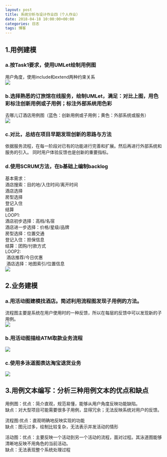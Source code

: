 ```yaml
---
layout: post
title: 系统分析与设计作业四（个人作业）
date: 2018-04-18 10:00:00+00:00
categories: 日志
tags: 博客
---
```

## 1.用例建模
### a.按Task1要求，使用UMLet绘制用例图
用户角度，使用include和extend两种约束关系  
![](https://github.com/gaoynui/gaoynui.github.io/blob/master/_posts/pictures/ReserveHotelUseCase.PNG?raw=true)
### b.选择熟悉的订旅馆在线服务，绘制UMLet，满足：对比上图，用色彩标注创新用例或子用例；标注外部系统用色彩
去哪儿订酒店用例图（蓝色：创新用例或子用例；黄色：外部系统或服务）  
![](https://github.com/gaoynui/gaoynui.github.io/blob/master/_posts/pictures/QunarUseCase.PNG?raw=true)
### c.对比，总结在项目早期发现创新的思路与方法
依据服务流程，在每一阶段对已有的功能进行完善和扩展。然后再进行外部系统和服务的引入。
同时用户体验反馈也是创新的重要指标。
### d.使用SCRUM方法，在b基础上编制backlog
基本需求：  
  酒店搜索：目的地/入住时间/离开时间  
  酒店选择  
  房型选择  
  登记入住  
  结算  
LOOP1:  
  酒店初步选择：高档/名宿  
  酒店进一步选择：价格/星级/品牌  
  房型选择：位置交通  
  登记入住：担保信息  
  结算：团购/付款方式  
LOOP2:  
  酒店推荐/今日优惠  
  酒店选择：地图索引/位置信息  
![](https://github.com/gaoynui/gaoynui.github.io/blob/master/_posts/pictures/HotelBacklog.PNG?raw=true)
## 2.业务建模
### a.用活动图建模找酒店。简述利用流程图发现子用例的方法。
流程图主要是系统在用户使用时的一种反馈，所以在每层的反馈中可以发现新的子用例。  
![](https://github.com/gaoynui/gaoynui.github.io/blob/master/_posts/pictures/HotelActivityGraph.PNG?raw=true)
### b.用活动图描绘ATM取款业务流程
![](https://github.com/gaoynui/gaoynui.github.io/blob/master/_posts/pictures/ATMActivityGraph.PNG?raw=true)
### c.使用多泳道图表达淘宝退货业务
![](https://github.com/gaoynui/gaoynui.github.io/blob/master/_posts/pictures/TaobaoMulti.PNG?raw=true)
## 3.用例文本编写：分析三种用例文本的优点和缺点
用例图：优点：简介直观，规范易懂，能够从用户角度反映功能缺陷。  
缺点：对大型项目可能需要很多子用例，显得冗余；无法反映系统对用户的反馈。  

流程图:优点：直观明确地反映实现的功能  
缺点：图元过多，绘制比较复杂，无法表示并发活动的情形

活动图：优点：主要反映一个活动到另一个活动的流程，面对过程。其泳道图能够清晰地反映不用角色的当前活动。  
缺点：无法表现整个系统处理过程

